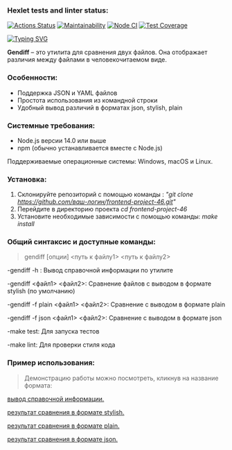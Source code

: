 ### Hexlet tests and linter status:

[![Actions Status](https://github.com/S0ldierBoy/frontend-project-46/workflows/hexlet-check/badge.svg)](https://github.com/S0ldierBoy/frontend-project-46/actions)
[![Maintainability](https://api.codeclimate.com/v1/badges/2b9d43d672c7c9a971c9/maintainability)](https://codeclimate.com/github/S0ldierBoy/frontend-project-46/maintainability)
[![Node CI](https://github.com/S0ldierBoy/frontend-project-46/actions/workflows/nodejs.yml/badge.svg)](https://github.com/S0ldierBoy/frontend-project-46/actions/workflows/nodejs.yml)
[![Test Coverage](https://api.codeclimate.com/v1/badges/2b9d43d672c7c9a971c9/test_coverage)](https://codeclimate.com/github/S0ldierBoy/frontend-project-46/test_coverage)

[![Typing SVG](https://readme-typing-svg.herokuapp.com?font=Fira+Code&weight=50&size=25&pause=1000&color=503DF7&random=false&width=435&height=60&lines=%D0%9E%D0%BF%D0%B8%D1%81%D0%B0%D0%BD%D0%B8%D0%B5+%D0%BF%D1%80%D0%BE%D0%B5%D0%BA%D1%82%D0%B0%3A)](https://git.io/typing-svg)

**Gendiff** – это утилита для сравнения двух файлов. Она отображает различия между файлами в человекочитаемом виде.

### Особенности:

- Поддержка JSON и YAML файлов
- Простота использования из командной строки
- Удобный вывод различий в форматах json, stylish, plain

### Системные требования:

- Node.js версии 14.0 или выше
- npm (обычно устанавливается вместе с Node.js)

Поддерживаемые операционные системы: Windows, macOS и Linux.

### Установка:

1. Склонируйте репозиторий с помощью команды : _"git clone https://github.com/ваш-логин/frontend-project-46.git"_
2. Перейдите в директорию проекта _cd frontend-project-46_
3. Установите необходимые зависимости с помощью команды: _make install_

### Общий синтаксис и доступные команды:

> gendiff [опции] <путь к файлу1> <путь к файлу2>

-gendiff -h : Вывод справочной информации по утилите

-gendiff <файл1> <файл2>: Сравнение файлов с выводом в формате stylish (по умолчанию)

-gendiff -f plain <файл1> <файл2>: Сравнение с выводом в формате plain

-gendiff -f json <файл1> <файл2>: Сравнение с выводом в формате json

-make test: Для запуска тестов

-make lint: Для проверки стиля кода

### Пример использования:

> Демонстрацию работы можно посмотреть, кликнув на название формата:

[вывод справочной информации.](https://asciinema.org/a/rZtOM9tPNUdhbGW2HMFlno8nS)

[результат сравнения в формате stylish.](https://asciinema.org/a/wGSHmcdGfjHdc2V0yK8K40M8F)

[результат сравнения в формате plain.](https://asciinema.org/a/PNvw9zls91wp4PIayTMF21cUO)

[результат сравнения в формате json.](https://asciinema.org/a/4i9nwuoIbK1vqjaqm3LOEDAn9)
